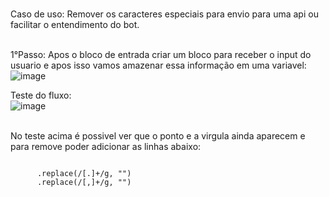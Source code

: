 <br>Caso de uso: Remover os caracteres especiais para envio para uma api ou facilitar o entendimento do bot.<br>


<br>1°Passo: Apos o bloco de entrada criar um bloco para receber o input do usuario e apos isso vamos amazenar essa informação em uma variavel:<br>
![image](https://user-images.githubusercontent.com/18338341/151677251-2f94d13a-b76a-40b3-b24f-027e9f9f63ce.png)


Teste do fluxo:
<br>![image](https://user-images.githubusercontent.com/18338341/151677117-eec71181-793a-442e-a470-152bc18b721b.png)

<br>No teste acima é possivel ver que o ponto e a virgula ainda aparecem e para remove poder adicionar as linhas abaixo:<br>

<code>
      .replace(/[.]+/g, "")  
      .replace(/[,]+/g, "") 
  <code>
   
              
           
